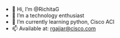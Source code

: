 - 👋 Hi, I’m @RichitaG
- 👀 I’m a technology enthusiast 
- 🌱 I’m currently learning python, Cisco ACI
- 📫 Available at: rgajjar@cisco.com

<!---
RichitaG/RichitaG is a ✨ special ✨ repository because its `README.md` (this file) appears on your GitHub profile.
You can click the Preview link to take a look at your changes.
--->
